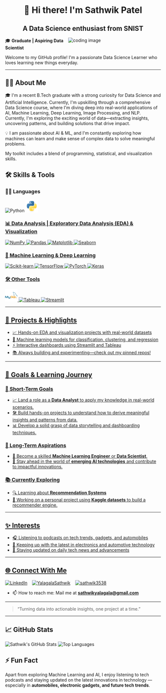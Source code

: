 <h1 align="center">👋 Hi there! I'm Sathwik Patel</h1>
<h2 align = "center"> A Data Science enthusiast from SNIST </h2>
<img alt = "coding image" align = "right" width = "300" src = "https://cdn.dribbble.com/users/1162077/screenshots/3848914/programmer.gif">

<!--# 👋 Hi there! I'm Sathwik-->

🎓 **Graduate | Aspiring Data Scientist**

Welcome to my GitHub profile! I'm a passionate Data Science Learner who loves learning new things everyday.

---

## 👨‍💻 About Me

🎓 I'm a recent B.Tech graduate with a strong curiosity for Data Science and Artificial Intelligence. Currently, I'm upskilling through a comprehensive Data Science course, where I'm diving deep into real-world applications of AI, Machine Learning, Deep Learning, Image Processing, and NLP. Currently, I'm exploring the exciting world of data—extracting insights, uncovering patterns, and building solutions that drive impact.

💡 I am passionate about AI & ML, and I'm constantly exploring how machines can learn and make sense of complex data to solve meaningful problems.

My toolkit includes a blend of programming, statistical, and visualization skills.

## 🛠️ Skills & Tools

### 👨‍💻 Languages
![Python](https://img.shields.io/badge/-Python-333333?style=flat&logo=python)
<img src="https://raw.githubusercontent.com/devicons/devicon/master/icons/python/python-original.svg" alt="python" width="40" height="40"/> </a> <a href="https://reactjs.org/" target="_blank" rel="noreferrer">
<!-- Add or remove badges as per your skills -->

### 📊 Data Analysis | Exploratory Data Analysis (EDA) & Visualization
![NumPy](https://img.shields.io/badge/-NumPy-013243?style=flat&logo=numpy)
![Pandas](https://img.shields.io/badge/-Pandas-150458?style=flat&logo=pandas)
![Matplotlib](https://img.shields.io/badge/-Matplotlib-11557C?style=flat)
![Seaborn](https://img.shields.io/badge/-Seaborn-2C2C2C?style=flat)

### 🤖 Machine Learning & Deep Learning
![Scikit-learn](https://img.shields.io/badge/-Scikit--Learn-F7931E?style=flat&logo=scikit-learn)
![TensorFlow](https://img.shields.io/badge/-TensorFlow-FF6F00?style=flat&logo=tensorflow)
![PyTorch](https://img.shields.io/badge/-PyTorch-EE4C2C?style=flat&logo=pytorch)
![Keras](https://img.shields.io/badge/-Keras-D00000?style=flat&logo=keras)

### 🛠️ Other Tools
<img src="https://raw.githubusercontent.com/devicons/devicon/master/icons/mysql/mysql-original-wordmark.svg" alt="mysql" width="40" height="40"/> </a> <a href="https://nodejs.org" target="_blank" rel="noreferrer">
![Tableau](https://img.shields.io/badge/-Tableau-E97627?style=flat&logo=tableau)
![Streamlit](https://img.shields.io/badge/-Streamlit-FF4B4B?style=flat&logo=streamlit)

---

## 🚀 Projects & Highlights

- 📈 Hands-on EDA and visualization projects with real-world datasets
- 🤖 Machine learning models for classification, clustering, and regression
- ⚡ Interactive dashboards using Streamlit and Tableau
- 📚 Always building and experimenting—check out my pinned repos!

---

## 🎯 Goals & Learning Journey

### 🥅 Short-Term Goals
- 📈 Land a role as a **Data Analyst** to apply my knowledge in real-world scenarios.
- 🛠️ Build hands-on projects to understand how to derive meaningful insights and patterns from data.
- 📊 Develop a solid grasp of data storytelling and dashboarding techniques.

### 🚀 Long-Term Aspirations
- 🤖 Become a skilled **Machine Learning Engineer** or **Data Scientist**.
- 🧠 Stay ahead in the world of **emerging AI technologies** and contribute to impactful innovations.

### 📚 Currently Exploring
- 🔍 Learning about **Recommendation Systems**
- 🧪 Working on a personal project using **Kaggle datasets** to build a recommender engine.

---

## ✨ Interests

- 🎧 Listening to podcasts on tech trends, gadgets, and automobiles
- 🚗 Keeping up with the latest in electronics and automotive technology
- 📰 Staying updated on daily tech news and advancements

---

## 🌐 Connect With Me

<p align="left">
<a href="https://www.linkedin.com/in/sathwik-yalagala" target="_blank" rel="noopener noreferrer"><img align="center" src="https://cdn.jsdelivr.net/gh/devicons/devicon/icons/linkedin/linkedin-original.svg" alt="LinkedIn" width="40" height="40" /></a>
&nbsp;&nbsp;
<a href="https://x.com/YalagalaSathwik" target="blank"><img align="center" src="https://cdn.jsdelivr.net/npm/simple-icons@v9/icons/x.svg" alt="YalagalaSathwik" height="40" width="40" /></a>
&nbsp;&nbsp;
<a href="https://www.instagram.com/sathwik3538/" target="blank"><img align="center" src="https://raw.githubusercontent.com/rahuldkjain/github-profile-readme-generator/master/src/images/icons/Social/instagram.svg" alt="sathwik3538" height="40" width="40" /></a>
</p>

- 📫 How to reach me: Mail me at **sathwikyalagala@gmail.com**

---

> “Turning data into actionable insights, one project at a time.”

---

## 📈 GitHub Stats

![Sathwik's GitHub Stats](https://github-readme-stats.vercel.app/api?username=SathwikPatel12&show_icons=true&theme=tokyonight&count_private=true)
![Top Languages](https://github-readme-stats.vercel.app/api/top-langs/?username=SathwikPatel12&layout=compact&theme=tokyonight)

## ⚡ Fun Fact

Apart from exploring Machine Learning and AI, I enjoy listening to tech podcasts and staying updated on the latest innovations in technology — especially in **automobiles, electronic gadgets, and future tech trends**.

<!--This is a comment and will not appear in the rendered README
🧠 Featured Projects Section
Once you finish 2–3 good personal projects, add a section like:
## 🚀 Featured Projects

- 📌 [Movie Recommender using Cosine Similarity](https://github.com/SathwikPatel12/movie-recommender)
- 📊 [IPL Data Analysis with Pandas](https://github.com/SathwikPatel12/ipl-analysis)-->





